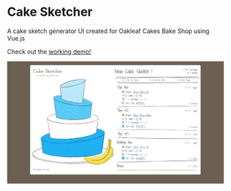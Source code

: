 # Cake Sketcher

A cake sketch generator UI created for Oakleaf Cakes Bake Shop using Vue.js

Check out the [working demo!](https://cake-sketcher.netlify.com)

![Cake Sketcher Screenshot](/ScreenShot.jpg 'Cake Sketcher')
